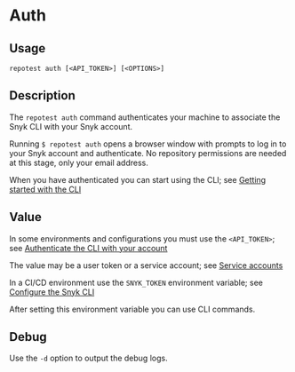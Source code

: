 # Auth

## Usage

`repotest auth [<API_TOKEN>] [<OPTIONS>]`

## Description

The `repotest auth` command authenticates your machine to associate the Snyk CLI with your Snyk account.

Running `$ repotest auth` opens a browser window with prompts to log in to your Snyk account and authenticate. No repository permissions are needed at this stage, only your email address.

When you have authenticated you can start using the CLI; see [Getting started with the CLI](https://docs.repotest.io/repotest-cli/getting-started-with-the-cli)

## Value

In some environments and configurations you must use the `<API_TOKEN>`; see [Authenticate the CLI with your account](https://docs.repotest.io/features/repotest-cli/authenticate-the-cli-with-your-account)

The value may be a user token or a service account; see [Service accounts](https://docs.repotest.io/features/integrations/managing-integrations/service-accounts)

In a CI/CD environment use the `SNYK_TOKEN` environment variable; see [Configure the Snyk CLI](https://docs.repotest.io/features/repotest-cli/configure-the-repotest-cli)

After setting this environment variable you can use CLI commands.

## Debug

Use the `-d` option to output the debug logs.
